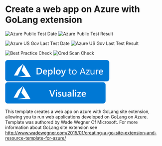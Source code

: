 # Create a web app on Azure with GoLang extension

![Azure Public Test Date](https://azurequickstartsservice.blob.core.windows.net/badges/101-webapp-with-golang/PublicLastTestDate.svg)
![Azure Public Test Result](https://azurequickstartsservice.blob.core.windows.net/badges/101-webapp-with-golang/PublicDeployment.svg)

![Azure US Gov Last Test Date](https://azurequickstartsservice.blob.core.windows.net/badges/101-webapp-with-golang/FairfaxLastTestDate.svg)
![Azure US Gov Last Test Result](https://azurequickstartsservice.blob.core.windows.net/badges/101-webapp-with-golang/FairfaxDeployment.svg)

![Best Practice Check](https://azurequickstartsservice.blob.core.windows.net/badges/101-webapp-with-golang/BestPracticeResult.svg)
![Cred Scan Check](https://azurequickstartsservice.blob.core.windows.net/badges/101-webapp-with-golang/CredScanResult.svg)

[![Deploy To Azure](https://raw.githubusercontent.com/Azure/azure-quickstart-templates/master/1-CONTRIBUTION-GUIDE/images/deploytoazure.svg?sanitize=true)](https://portal.azure.com/#create/Microsoft.Template/uri/https%3A%2F%2Fraw.githubusercontent.com%2FAzure%2Fazure-quickstart-templates%2Fmaster%2F101-webapp-with-golang%2Fazuredeploy.json)  [![Visualize](https://raw.githubusercontent.com/Azure/azure-quickstart-templates/master/1-CONTRIBUTION-GUIDE/images/visualizebutton.svg?sanitize=true)](http://armviz.io/#/?load=https%3A%2F%2Fraw.githubusercontent.com%2FAzure%2Fazure-quickstart-templates%2Fmaster%2F101-webapp-with-golang%2Fazuredeploy.json)

This template creates a web app on azure with GoLang site extension, allowing you to run web applications developed on GoLang on Azure. Template was authored by Wade Wegner Of Microsoft. For more information about GoLang site extension see http://www.wadewegner.com/2015/01/creating-a-go-site-extension-and-resource-template-for-azure/


